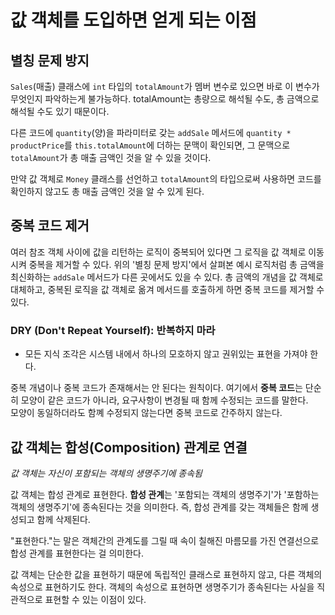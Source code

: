 # 값 객체를 도입하면 얻게 되는 이점
## 별칭 문제 방지
`Sales`(매출) 클래스에 `int` 타입의 `totalAmount`가 멤버 변수로 있으면 바로 이 변수가 무엇인지 파악하는게 불가능하다. totalAmount는 총량으로 해석될 수도, 총 금액으로 해석될 수도 있기 때문이다.

다른 코드에 `quantity`(양)을 파라미터로 갖는 `addSale` 메서드에 `quantity * productPrice`를 `this.totalAmount`에 더하는 문맥이 확인되면, 그 문맥으로 `totalAmount`가 총 매출 금액인 것을 알 수 있을 것이다. 

만약 값 객체로 `Money` 클래스를 선언하고 `totalAmount`의 타입으로써 사용하면 코드를 확인하지 않고도 총 매출 금액인 것을 알 수 있게 된다.

## 중복 코드 제거
여러 참조 객체 사이에 값을 리턴하는 로직이 중복되어 있다면 그 로직을 값 객체로 이동시켜 중복을 제거할 수 있다. 위의 '별칭 문제 방지'에서 살펴본 예시 로직처럼 총 금액을 최신화하는 `addSale` 메서드가 다른 곳에서도 있을 수 있다. 총 금액의 개념을 값 객체로 대체하고, 중복된 로직을 값 객체로 옮겨 메서드를 호출하게 하면 중복 코드를 제거할 수 있다.

### DRY (Don't Repeat Yourself): 반복하지 마라
- 모든 지식 조각은 시스템 내에서 하나의 모호하지 않고 권위있는 표현을 가져야 한다. 

중복 개념이나 중복 코드가 존재해서는 안 된다는 원칙이다. 여기에서 **중복 코드**는 단순히 모양이 같은 코드가 아니라, 요구사항이 변경될 때 함께 수정되는 코드를 말한다.  
모양이 동일하더라도 함꼐 수정되지 않는다면 중복 코드로 간주하지 않는다.

## 값 객체는 합성(Composition) 관계로 연결
_값 객체는 자신이 포함되는 객체의 생명주기에 종속됨_

값 객체는 합성 관계로 표현한다. **합성 관계**는 '포함되는 객체의 생명주기'가 '포함하는 객체의 생명주기'에 종속된다는 것을 의미한다. 즉, 합성 관계를 갖는 객체들은 함께 생성되고 함께 삭제된다.

"표현한다."는 말은 객체간의 관계도를 그릴 때 속이 칠해진 마름모를 가진 연결선으로 합성 관계를 표현한다는 걸 의미한다.

값 객체는 단순한 값을 표현하기 때문에 독립적인 클래스로 표현하지 않고, 다른 객체의 속성으로 표현하기도 한다. 객체의 속성으로 표현하면 생명주기가 종속된다는 사실을 직관적으로 표현할 수 있는 이점이 있다.
